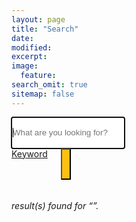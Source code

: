 ```yaml
---
layout: page
title: "Search"
date: 
modified:
excerpt:
image:
  feature:
search_omit: true
sitemap: false
---
```



<!-- Search form -->

<div class="row">
  <div class="small-10 large-centered columns">
<form method="get" action="{{ site.url }}/search/" data-search-form class="simple-search">
   <div class="small-11 columns">
  <input style="height: 50px; border-width:0px;" type="search" name="q" id="q" placeholder="What are you looking for?" data-search-input autofocus />
		 </div>
 <div class="small-1 columns"> 
  <div class=" keyword">
          <a href="#" data-dropdown="drop3">
            Keyword 
            <div class="arrow-down"></div>
          </a>
          <ul id="drop3" class="f-dropdown content" data-dropdown-content style="position: absolute;  left: -99999px;">
            <li><a href="#"> Keyword</a></li>
            <li><a href="#"> Keyword</a></li>
            <li><a href="#">Keyword</a></li>
          </ul>
        </div>
<button style="height: 50px; background-color: #FEC110;" type="submit"><i class="fa fa-search"></i></button>
  </div>
</form>
</div>
</div>
<!-- Search results placeholder -->
<h6 data-search-found>
  <span data-search-found-count></span> result(s) found for &ldquo;<span data-search-found-term></span>&rdquo;.
</h6>
<ul style="list-style: none;" data-search-results></ul>

<!-- Search result template -->
<script type="text/x-template" id="search-result">
  <li style="padding: 5px 0 2px 0; border-bottom: 1px solid rgba(0,0,0,0.1); font-size: 1.125rem; line-height:1.33333;"><article>
    <a style="color:#FEC110;"href="##Url##">##Title##</a><br>
	<a style="color:#000; font-size: .875rem"href="##Url##">##Excerpt##</a>
  </article></li>
</script>
